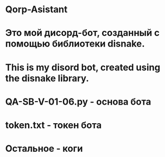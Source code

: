 # Qorp-Asistant

# Это мой дисорд-бот, созданный с помощью библиотеки disnake.

# This is my disord bot, created using the disnake library.


# QA-SB-V-01-06.py - основа бота
# token.txt - токен бота
# Остальное - коги
